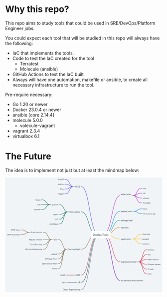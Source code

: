 # Why this repo?
This repo aims to study tools that could be used in SRE/DevOps/Platform Engineer jobs.

You could expect each tool that will be studied in this repo will always have the following:

* IaC that implements the tools.
* Code to test the IaC created for the tool
  * Terratest
  * Molecule (ansible)
* GitHub Actions to test the IaC built
* Always will have one automation, makefile or ansible, to create all necessary infrastructure to run the tool.

Pre-require necessary:
* Go 1.20 or newer
* Docker 23.0.4 or newer
* ansible [core 2.14.4]
* molecule 5.0.0
  * volecule-vagrant
* vagrant 2.3.4
* virtualbox 6.1

# The Future

The idea is to implement not just but at least the mindmap below:

![img](assets/images/DevOpsTools.png)

